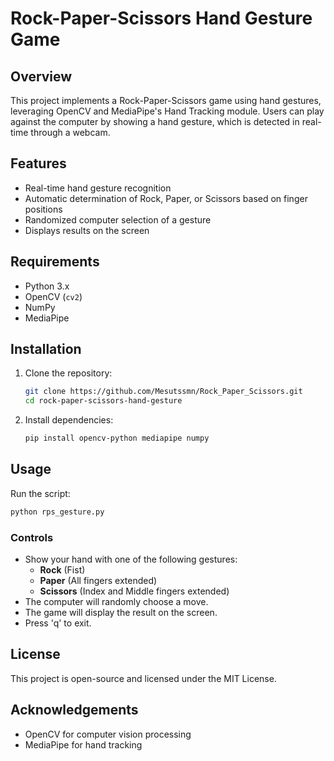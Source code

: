 # Rock-Paper-Scissors Hand Gesture Game

## Overview

This project implements a Rock-Paper-Scissors game using hand gestures, leveraging OpenCV and MediaPipe's Hand Tracking module. Users can play against the computer by showing a hand gesture, which is detected in real-time through a webcam.

## Features

- Real-time hand gesture recognition
- Automatic determination of Rock, Paper, or Scissors based on finger positions
- Randomized computer selection of a gesture
- Displays results on the screen

## Requirements

- Python 3.x
- OpenCV (`cv2`)
- NumPy
- MediaPipe

## Installation

1. Clone the repository:
   ```bash
   git clone https://github.com/Mesutssmn/Rock_Paper_Scissors.git
   cd rock-paper-scissors-hand-gesture
   ```
2. Install dependencies:
   ```bash
   pip install opencv-python mediapipe numpy
   ```

## Usage

Run the script:

```bash
python rps_gesture.py
```

### Controls

- Show your hand with one of the following gestures:
  - **Rock** (Fist)
  - **Paper** (All fingers extended)
  - **Scissors** (Index and Middle fingers extended)
- The computer will randomly choose a move.
- The game will display the result on the screen.
- Press 'q' to exit.

## License

This project is open-source and licensed under the MIT License.

## Acknowledgements

- OpenCV for computer vision processing
- MediaPipe for hand tracking

